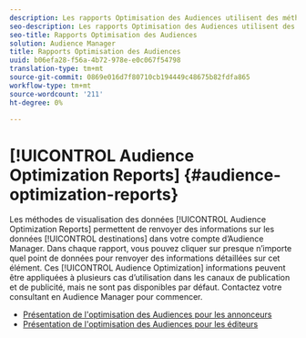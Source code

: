 ```yaml
---
description: Les rapports Optimisation des Audiences utilisent des méthodes de visualisation des données pour renvoyer des informations sur les destinations de votre compte d’Audience Manager. Dans chaque rapport, vous pouvez cliquer sur presque n’importe quel point de données pour renvoyer des informations détaillées sur cet élément. Ces informations d’optimisation des Audiences peuvent être appliquées à plusieurs cas d’utilisation dans les canaux de publication et de publicité, mais ne sont pas disponibles par défaut. Contactez votre consultant en Audience Manager pour commencer.
seo-description: Les rapports Optimisation des Audiences utilisent des méthodes de visualisation des données pour renvoyer des informations sur les destinations de votre compte d’Audience Manager. Dans chaque rapport, vous pouvez cliquer sur presque n’importe quel point de données pour renvoyer des informations détaillées sur cet élément. Ces informations d’optimisation des Audiences peuvent être appliquées à plusieurs cas d’utilisation dans les canaux de publication et de publicité, mais ne sont pas disponibles par défaut. Contactez votre consultant en Audience Manager pour commencer.
seo-title: Rapports Optimisation des Audiences
solution: Audience Manager
title: Rapports Optimisation des Audiences
uuid: b06efa28-f56a-4b72-978e-e0c067f54798
translation-type: tm+mt
source-git-commit: 0869e016d7f80710cb194449c48675b82fdfa865
workflow-type: tm+mt
source-wordcount: '211'
ht-degree: 0%

---
```



# [!UICONTROL Audience Optimization Reports] {#audience-optimization-reports}

Les méthodes de visualisation des données [!UICONTROL Audience Optimization Reports] permettent de renvoyer des informations sur les données [!UICONTROL destinations] dans votre compte d’Audience Manager. Dans chaque rapport, vous pouvez cliquer sur presque n’importe quel point de données pour renvoyer des informations détaillées sur cet élément. Ces [!UICONTROL Audience Optimization] informations peuvent être appliquées à plusieurs cas d’utilisation dans les canaux de publication et de publicité, mais ne sont pas disponibles par défaut. Contactez votre consultant en Audience Manager pour commencer.

+ [Présentation de l&#39;optimisation des Audiences pour les annonceurs](aor-advertisers/aor-advertisers.md)
+ [Présentation de l&#39;optimisation des Audiences pour les éditeurs](aor-publishers/aor-publishers.md)
